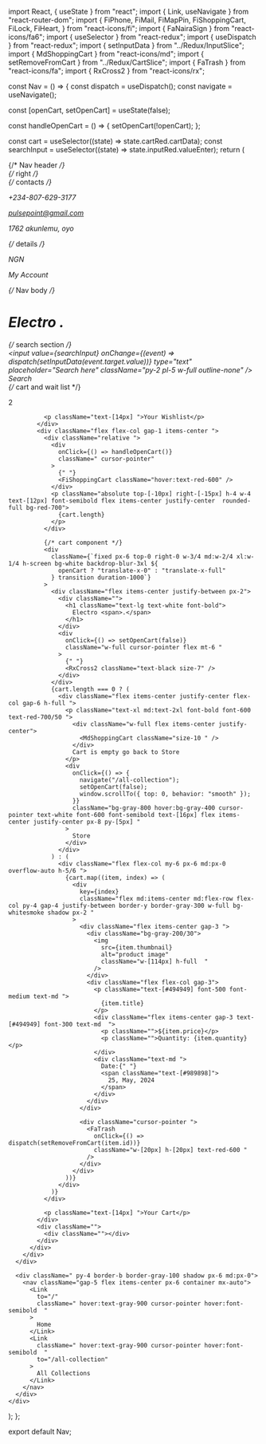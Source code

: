 import React, { useState } from "react";
import { Link, useNavigate } from "react-router-dom";
import {
  FiPhone,
  FiMail,
  FiMapPin,
  FiShoppingCart,
  FiLock,
  FiHeart,
} from "react-icons/fi";
import { FaNairaSign } from "react-icons/fa6";
import { useSelector } from "react-redux";
import { useDispatch } from "react-redux";
import { setInputData } from "../Redux/InputSlice";
import { MdShoppingCart } from "react-icons/md";
import { setRemoveFromCart } from "../Redux/CartSlice";
import { FaTrash } from "react-icons/fa";
import { RxCross2 } from "react-icons/rx";

const Nav = () => {
  const dispatch = useDispatch();
  const navigate = useNavigate();

  const [openCart, setOpenCart] = useState(false);

  const handleOpenCart = () => {
    setOpenCart(!openCart);
  };

  const cart = useSelector((state) => state.cartRed.cartData);
  const searchInput = useSelector((state) => state.inputRed.valueEnter);
  return (
    <div className="">
      {/* Nav header */}
      <div className="bg-[#1e1f29]  ">
        <div className="container mx-auto item-center justify-between py-5 px-6 md:px-0">
          {/* right */}
          <div className="text-white flex item-center flex-col md:flex-row justify-between gap-8">
            {/* contacts */}
            <div className="flex md:items-center flex-col md:flex-row gap-4">
              <div className="flex items-center gap-2">
                <FiPhone className="text-red-800 size-4" />
                <p className="hover:text-red-800 cursor-pointer text-[14px]">
                  +234-807-629-3177
                </p>
              </div>
              <div className="flex items-center gap-2">
                <FiMail className="text-red-800 size-4" />
                <p className="hover:text-red-800 cursor-pointer text-[14px]">
                  pulsepoint@gmail.com
                </p>
              </div>
              <div className="flex items-center gap-2">
                <FiMapPin className="text-red-800 size-4" />
                <p className="hover:text-red-800 cursor-pointer text-[14px]  ">
                  1762 akunlemu, oyo
                </p>
              </div>
            </div>
            {/* details */}
            <div className="">
              <div className="flex items-center gap-4">
                <div className="flex items-center gap-2">
                  <FaNairaSign className="text-red-800 size-4" />
                  <p className="hover:text-red-800 cursor-pointer text-[14px]">
                    NGN
                  </p>
                </div>
                <div className="flex items-center gap-2">
                  <FiLock className="text-red-800 size-4" />
                  <p className="hover:text-red-800 cursor-pointer text-[14px]">
                    My Account
                  </p>
                </div>
              </div>
            </div>
          </div>
        </div>
      </div>
      {/* Nav body */}
      <div className="bg-[#030303] border-b-[3px] border-red-600 px-6 md:px-0">
        <div className="container mx-auto flex items-center justify-between py-10 flex-col md:flex-row gap-8 ">
          <h1 className="text-4xl text-white font-bold">
            Electro <span>.</span>
          </h1>
          {/* search section */}
          <div className="flex items-center bg-white w-full md:w-1/3 rounded-full ">
            <div className="w-full">
              <input
                value={searchInput}
                onChange={(event) => dispatch(setInputData(event.target.value))}
                type="text"
                placeholder="Search here"
                className="py-2 pl-5 w-full outline-none"
              />
            </div>
            <div className="px-8 text-white font-semibold bg-red-700 flex py-2 rounded-r-full cursor-pointer">
              Search
            </div>
          </div>
          {/* cart and wait list */}
          <div className="flex items-center gap-8 md:gap-3 justify-between text-white">
            <div className="flex flex-col gap-1 items-center ">
              <div className="relative ">
                <FiHeart className="hover:text-red-600 cursor-pointer" />
                <p className="absolute top-[-10px] right-[-15px] h-4 w-4 text-[12px] font-semibold flex items-center justify-center  rounded-full bg-red-700">
                  2
                </p>
              </div>

              <p className="text-[14px] ">Your Wishlist</p>
            </div>
            <div className="flex flex-col gap-1 items-center ">
              <div className="relative ">
                <div
                  onClick={() => handleOpenCart()}
                  className=" cursor-pointer"
                >
                  {" "}
                  <FiShoppingCart className="hover:text-red-600" />
                </div>
                <p className="absolute top-[-10px] right-[-15px] h-4 w-4 text-[12px] font-semibold flex items-center justify-center  rounded-full bg-red-700">
                  {cart.length}
                </p>
              </div>

              {/* cart component */}
              <div
                className={`fixed px-6 top-0 right-0 w-3/4 md:w-2/4 xl:w-1/4 h-screen bg-white backdrop-blur-3xl ${
                  openCart ? "translate-x-0" : "translate-x-full"
                } transition duration-1000`}
              >
                <div className="flex items-center justify-between px-2">
                  <div className="">
                    <h1 className="text-lg text-white font-bold">
                      Electro <span>.</span>
                    </h1>
                  </div>
                  <div
                    onClick={() => setOpenCart(false)}
                    className="w-full cursor-pointer flex mt-6 "
                  >
                    {" "}
                    <RxCross2 className="text-black size-7" />
                  </div>
                </div>
                {cart.length === 0 ? (
                  <div className="flex items-center justify-center flex-col gap-6 h-full ">
                    <p className="text-xl md:text-2xl font-bold font-600 text-red-700/50 ">
                      <div className="w-full flex items-center justify-center">
                        <MdShoppingCart className="size-10 " />
                      </div>
                      Cart is empty go back to Store
                    </p>
                    <div
                      onClick={() => {
                        navigate("/all-collection");
                        setOpenCart(false);
                        window.scrollTo({ top: 0, behavior: "smooth" });
                      }}
                      className="bg-gray-800 hover:bg-gray-400 cursor-pointer text-white font-600 font-semibold text-[16px] flex items-center justify-center px-8 py-[5px] "
                    >
                      Store
                    </div>
                  </div>
                ) : (
                  <div className="flex flex-col my-6 px-6 md:px-0 overflow-auto h-5/6 ">
                    {cart.map((item, index) => (
                      <div
                        key={index}
                        className="flex md:items-center md:flex-row flex-col py-4 gap-4 justify-between border-y border-gray-300 w-full bg-whitesmoke shadow px-2 "
                      >
                        <div className="flex items-center gap-3 ">
                          <div className="bg-gray-200/30">
                            <img
                              src={item.thumbnail}
                              alt="product image"
                              className="w-[114px] h-full  "
                            />
                          </div>
                          <div className="flex flex-col gap-3">
                            <p className="text-[#494949] font-500 font-medium text-md ">
                              {item.title}
                            </p>
                            <div className="flex items-center gap-3 text-[#494949] font-300 text-md  ">
                              <p className="">${item.price}</p>
                              <p className="">Quantity: {item.quantity}</p>
                            </div>
                            <div className="text-md ">
                              Date:{" "}
                              <span className="text-[#989898]">
                                25, May, 2024
                              </span>
                            </div>
                          </div>
                        </div>

                        <div className="cursor-pointer ">
                          <FaTrash
                            onClick={() => dispatch(setRemoveFromCart(item.id))}
                            className="w-[20px] h-[20px] text-red-600 "
                          />
                        </div>
                      </div>
                    ))}
                  </div>
                )}
              </div>

              <p className="text-[14px] ">Your Cart</p>
            </div>
            <div className="">
              <div className=""></div>
            </div>
          </div>
        </div>
      </div>

      <div className=" py-4 border-b border-gray-100 shadow px-6 md:px-0">
        <nav className="gap-5 flex items-center px-6 container mx-auto">
          <Link
            to="/"
            className=" hover:text-gray-900 cursor-pointer hover:font-semibold  "
          >
            Home
          </Link>
          <Link
            className=" hover:text-gray-900 cursor-pointer hover:font-semibold  "
            to="/all-collection"
          >
            All Collections
          </Link>
        </nav>
      </div>
    </div>
  );
};

export default Nav;
